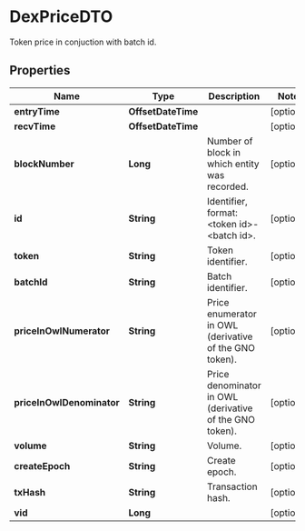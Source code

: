 

# DexPriceDTO

Token price in conjuction with batch id.

## Properties

| Name | Type | Description | Notes |
|------------ | ------------- | ------------- | -------------|
|**entryTime** | **OffsetDateTime** |  |  [optional] |
|**recvTime** | **OffsetDateTime** |  |  [optional] |
|**blockNumber** | **Long** | Number of block in which entity was recorded. |  [optional] |
|**id** | **String** | Identifier, format: &lt;token id&gt;-&lt;batch id&gt;. |  [optional] |
|**token** | **String** | Token identifier. |  [optional] |
|**batchId** | **String** | Batch identifier. |  [optional] |
|**priceInOwlNumerator** | **String** | Price enumerator in OWL (derivative of the GNO token). |  [optional] |
|**priceInOwlDenominator** | **String** | Price denominator in OWL (derivative of the GNO token). |  [optional] |
|**volume** | **String** | Volume. |  [optional] |
|**createEpoch** | **String** | Create epoch. |  [optional] |
|**txHash** | **String** | Transaction hash. |  [optional] |
|**vid** | **Long** |  |  [optional] |



